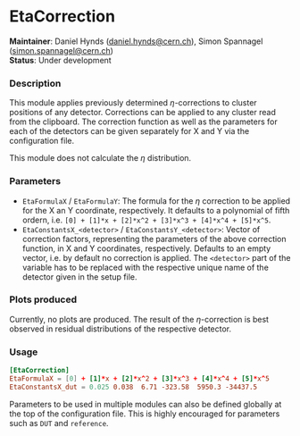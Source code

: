 # EtaCorrection
**Maintainer**: Daniel Hynds (<daniel.hynds@cern.ch>), Simon Spannagel (<simon.spannagel@cern.ch>)  
**Status**: Under development  

### Description
This module applies previously determined $`\eta`$-corrections to cluster positions of any detector. Corrections can be applied to any cluster read from the clipboard. The correction function as well as the parameters for each of the detectors can be given separately for X and Y via the configuration file.

This module does not calculate the $`\eta`$ distribution.

### Parameters
* `EtaFormulaX` / `EtaFormulaY`: The formula for the $`\eta`$ correction to be applied for the X an Y coordinate, respectively. It defaults to a polynomial of fifth ordern, i.e. `[0] + [1]*x + [2]*x^2 + [3]*x^3 + [4]*x^4 + [5]*x^5`.
* `EtaConstantsX_<detector>` / `EtaConstantsY_<detector>`: Vector of correction factors, representing the parameters of the above correction function, in X and Y coordinates, respectively. Defaults to an empty vector, i.e. by default no correction is applied. The `<detector>` part of the variable has to be replaced with the respective unique name of the detector given in the setup file.

### Plots produced
Currently, no plots are produced. The result of the $`\eta`$-correction is best observed in residual distributions of the respective detector.

### Usage
```toml
[EtaCorrection]
EtaFormulaX = [0] + [1]*x + [2]*x^2 + [3]*x^3 + [4]*x^4 + [5]*x^5
EtaConstantsX_dut = 0.025 0.038  6.71 -323.58  5950.3 -34437.5
```
Parameters to be used in multiple modules can also be defined globally at the top of the configuration file. This is highly encouraged for parameters such as `DUT` and `reference`.
